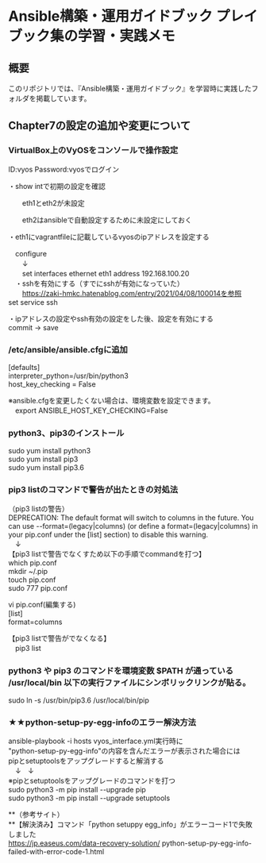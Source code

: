 # Ansible構築・運用ガイドブック プレイブック集の学習・実践メモ
## 概要
このリポジトリでは、『Ansible構築・運用ガイドブック』を学習時に実践したフォルダを掲載しています。


## Chapter7の設定の追加や変更について

### VirtualBox上のVyOSをコンソールで操作設定
 ID:vyos Password:vyosでログイン

 ・show intで初期の設定を確認

　　eth1とeth2が未設定

　　eth2はansibleで自動設定するために未設定にしておく

 ・eth1にvagrantfileに記載しているvyosのipアドレスを設定する

  　configure  
  　　↓  
　　set interfaces ethernet eth1 address 192.168.100.20  
　・sshを有効にする（すでにsshが有効になっていた）  
　　https://zaki-hmkc.hatenablog.com/entry/2021/04/08/100014を参照  
    set service ssh

  ・ipアドレスの設定やssh有効の設定をした後、設定を有効にする  
    commit → save


### /etc/ansible/ansible.cfgに追加
 [defaults]  
interpreter_python=/usr/bin/python3  
host_key_checking = False  

※ansible.cfgを変更したくない場合は、環境変数を設定できます。  
　export ANSIBLE_HOST_KEY_CHECKING=False

### python3、pip3のインストール

sudo yum install python3  
sudo yum install pip3  
sudo yum install pip3.6  

### pip3 listのコマンドで警告が出たときの対処法

（pip3 listの警告）  
DEPRECATION: The default format will switch to columns in the future. You can use --format=(legacy|columns) (or define a format=(legacy|columns) in your pip.conf under the [list] section) to disable this warning.  
　↓  
【pip3 listで警告でなくすため以下の手順でcommandを打つ】  
which  pip.conf  
mkdir ~/.pip  
touch pip.conf  
sudo 777 pip.conf  

vi pip.conf(編集する)  
[list]  
format=columns

【pip3 listで警告がでなくなる】  
　pip3 list  

### python3 や pip3 のコマンドを環境変数 $PATH が通っている /usr/local/bin 以下の実行ファイルにシンボリックリンクが貼る。

sudo ln -s /usr/bin/pip3.6 /usr/local/bin/pip  


### ★★python-setup-py-egg-infoのエラー解決方法  
ansible-playbook -i hosts vyos_interface.yml実行時に  
"python-setup-py-egg-info"の内容を含んだエラーが表示された場合には  
pipとsetuptoolsをアップグレードすると解消する  
　↓　↓  
※pipとsetuptoolsをアップグレードのコマンドを打つ  
sudo python3 -m pip install --upgrade pip  
sudo python3 -m pip install --upgrade setuptools  

**（参考サイト）  
**【解決済み】コマンド「python setuppy egg_info」がエラーコード1で失敗しました  
https://jp.easeus.com/data-recovery-solution/  python-setup-py-egg-info-failed-with-error-code-1.html



